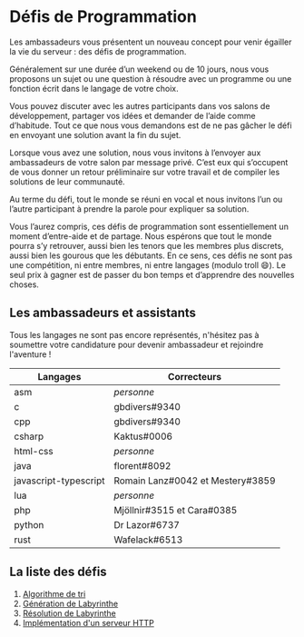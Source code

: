 # Défis de Programmation

Les ambassadeurs vous présentent un nouveau concept pour venir égailler la vie
du serveur : des défis de programmation.

Généralement sur une durée d’un weekend ou de 10 jours, nous vous proposons un
sujet ou une question à résoudre avec un programme ou une fonction écrit dans
le langage de votre choix.

Vous pouvez discuter avec les autres participants dans vos salons de
développement, partager vos idées et demander de l’aide comme d’habitude. Tout
ce que nous vous demandons est de ne pas gâcher le défi en envoyant une
solution avant la fin du sujet.

Lorsque vous avez une solution, nous vous invitons à l’envoyer aux ambassadeurs
de votre salon par message privé. C’est eux qui s’occupent de vous donner un
retour préliminaire sur votre travail et de compiler les solutions de leur
communauté.

Au terme du défi, tout le monde se réuni en vocal et nous invitons l’un ou
l’autre participant à prendre la parole pour expliquer sa solution.

Vous l’aurez compris, ces défis de programmation sont essentiellement un moment
d’entre-aide et de partage. Nous espérons que tout le monde pourra s’y
retrouver, aussi bien les tenors que les membres plus discrets, aussi bien les
gourous que les débutants. En ce sens, ces défis ne sont pas une compétition,
ni entre membres, ni entre langages (modulo troll :smile:). Le seul prix à
gagner est de passer du bon temps et d’apprendre des nouvelles choses.

## Les ambassadeurs et assistants

Tous les langages ne sont pas encore représentés, n'hésitez pas à soumettre
votre candidature pour devenir ambassadeur et rejoindre l'aventure !

| Langages | Correcteurs |
| -------- | ----------- |
| asm | *personne* |
| c | gbdivers#9340 |
| cpp | gbdivers#9340 |
| csharp | Kaktus#0006 |
| html-css | *personne* |
| java | florent#8092 |
| javascript-typescript | Romain Lanz#0042 et Mestery#3859 |
| lua | *personne* |
| php | Mjöllnir#3515 et Cara#0385 |
| python | Dr Lazor#6737 |
| rust | Wafelack#6513 |

## La liste des défis

1. [Algorithme de tri](defi01)
2. [Génération de Labyrinthe](defi02)
3. [Résolution de Labyrinthe](defi03)
4. [Implémentation d'un serveur HTTP](defi04)
